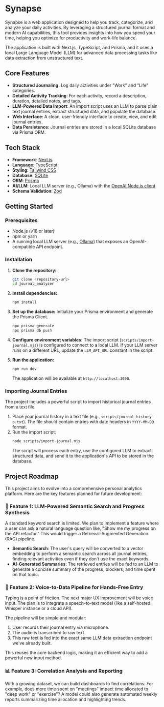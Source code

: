 # Synapse

Synapse is a web application designed to help you track, categorize, and analyze your daily activities. By leveraging a structured journal format and modern AI capabilities, this tool provides insights into how you spend your time, helping you optimize for productivity and work-life balance.

The application is built with Next.js, TypeScript, and Prisma, and it uses a local Large Language Model (LLM) for advanced data processing tasks like data extraction from unstructured text.

## Core Features

- **Structured Journaling**: Log daily activities under "Work" and "Life" categories.
- **Detailed Activity Tracking**: For each activity, record a description, duration, detailed notes, and tags.
- **LLM-Powered Data Import**: An import script uses an LLM to parse plain text journal entries, extract structured data, and populate the database.
- **Web Interface**: A clean, user-friendly interface to create, view, and edit journal entries.
- **Data Persistence**: Journal entries are stored in a local SQLite database via Prisma ORM.

## Tech Stack

- **Framework**: [Next.js](https://nextjs.org/)
- **Language**: [TypeScript](https://www.typescriptlang.org/)
- **Styling**: [Tailwind CSS](https://tailwindcss.com/)
- **Database**: [SQLite](https://www.sqlite.org/)
- **ORM**: [Prisma](https://www.prisma.io/)
- **AI/LLM**: Local LLM server (e.g., Ollama) with the [OpenAI Node.js client](https://github.com/openai/openai-node).
- **Schema Validation**: [Zod](https://zod.dev/)

## Getting Started

### Prerequisites

- Node.js (v18 or later)
- npm or yarn
- A running local LLM server (e.g., [Ollama](https://ollama.com/)) that exposes an OpenAI-compatible API endpoint.

### Installation

1.  **Clone the repository:**

    ```bash
    git clone <repository-url>
    cd journal_analyzer
    ```

2.  **Install dependencies:**

    ```bash
    npm install
    ```

3.  **Set up the database:**
    Initialize your Prisma environment and generate the Prisma Client.

    ```bash
    npx prisma generate
    npx prisma db push
    ```

4.  **Configure environment variables:**
    The import script (`scripts/import-journal.mjs`) is configured to connect to a local LLM. If your LLM server runs on a different URL, update the `LLM_API_URL` constant in the script.

5.  **Run the application:**
    ```bash
    npm run dev
    ```
    The application will be available at `http://localhost:3000`.

### Importing Journal Entries

The project includes a powerful script to import historical journal entries from a text file.

1.  Place your journal history in a text file (e.g., `scripts/journal-history-p.txt`). The file should contain entries with date headers in `YYYY-MM-DD` format.
2.  Run the import script:
    ```bash
    node scripts/import-journal.mjs
    ```
    The script will process each entry, use the configured LLM to extract structured data, and send it to the application's API to be stored in the database.

## Project Roadmap

This project aims to evolve into a comprehensive personal analytics platform. Here are the key features planned for future development:

### 🚀 Feature 1: LLM-Powered Semantic Search and Progress Synthesis

A standard keyword search is limited. We plan to implement a feature where a user can ask a natural language question like, "Show me my progress on the API refactor." This would trigger a Retrieval-Augmented Generation (RAG) pipeline.

- **Semantic Search**: The user's query will be converted to a vector embedding to perform a semantic search across all journal entries, finding relevant activities even if they don't use the exact keywords.
- **AI-Generated Summaries**: The retrieved entries will be fed to an LLM to generate a concise summary of the progress, blockers, and time spent on that topic.

### 🎤 Feature 2: Voice-to-Data Pipeline for Hands-Free Entry

Typing is a point of friction. The next major UX improvement will be voice input. The plan is to integrate a speech-to-text model (like a self-hosted Whisper instance or a cloud API).

The pipeline will be simple and modular:

1.  User records their journal entry via microphone.
2.  The audio is transcribed to raw text.
3.  This raw text is fed into the exact same LLM data extraction endpoint we've already built.

This reuses the core backend logic, making it an efficient way to add a powerful new input method.

### 📊 Feature 3: Correlation Analysis and Reporting

With a growing dataset, we can build dashboards to find correlations. For example, does more time spent on "meetings" impact time allocated to "deep work" or "exercise"? A model could also generate automated weekly reports summarizing time allocation and highlighting trends.
